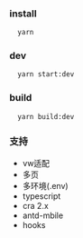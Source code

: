 ### install

```bash
  yarn
```

### dev

```bash
  yarn start:dev
```

### build

```bash
  yarn build:dev
```

### 支持

- vw适配
- 多页
- 多环境(.env)
- typescript
- cra 2.x
- antd-mbile
- hooks


